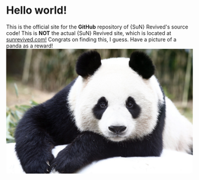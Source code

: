 # Hello world!
This is the official site for the **GitHub** repository of {SuN} Revived's source code!
This is **NOT** the actual {SuN} Revived site, which is located at [sunrevived.com!](sunrevived.com)
Congrats on finding this, I guess. Have a picture of a panda as a reward!
![Panda!](/images/panda.jpg)